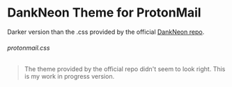 # DankNeon Theme for ProtonMail
Darker version than the .css provided by the official [DankNeon repo](https://github.com/DankNeon/protonmail).

###### protonmail.css
> The theme provided by the official repo didn't seem to look right. This is my work in progress version.
